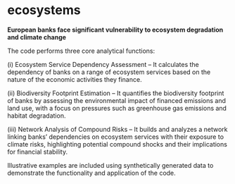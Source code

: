 # ecosystems
**European banks face significant vulnerability to ecosystem degradation and climate change**

The code performs three core analytical functions:

(i) Ecosystem Service Dependency Assessment – It calculates the dependency of banks on a range of ecosystem services based on the nature of the economic activities they finance.

(ii) Biodiversity Footprint Estimation – It quantifies the biodiversity footprint of banks by assessing the environmental impact of financed emissions and land use, with a focus on pressures such as greenhouse gas emissions and habitat degradation.

(iii) Network Analysis of Compound Risks – It builds and analyzes a network linking banks’ dependencies on ecosystem services with their exposure to climate risks, highlighting potential compound shocks and their implications for financial stability.

Illustrative examples are included using synthetically generated data to demonstrate the functionality and application of the code.
